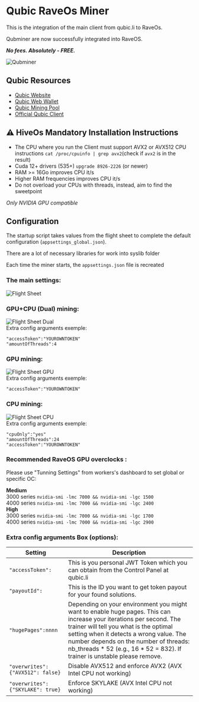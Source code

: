 # Qubic RaveOs Miner
This is the integration of the main client from qubic.li to RaveOs.

Qubminer are now successfully integrated into RaveOS.

***No fees. Absolutely - FREE.***

![Qubminer](/img/Header.png)

## Qubic Resources

- [Qubic Website](https://web.qubic.li/)
- [Qubic Web Wallet](https://wallet.qubic.li/)
- [Qubic Mining Pool](https://app.qubic.li/public/)
- [Official Qubic Client](https://github.com/qubic-li/client?tab=readme-ov-file#download)

## :warning: HiveOs Mandatory Installation Instructions
- The CPU where you run the Client must support AVX2 or AVX512 CPU instructions
`cat /proc/cpuinfo | grep avx2`(check if `avx2` is in the result)
- Cuda 12+ drivers (535+)
`upgrade 8926-2226` (or newer)
- RAM >= 16Go improves CPU it/s
- Higher RAM frequencies improves CPU it/s
- Do not overload your CPUs with threads, instead, aim to find the sweetpoint

*Only NVIDIA GPU compatible*
<br>

## Configuration
The startup script takes values from the flight sheet to complete the default configuration (`appsettings_global.json`).

There are a lot of necessary libraries for work into syslib folder

Each time the miner starts, the `appsettings.json` file is recreated

### The main settings:
![Flight Sheet](/img/FlightSheet.png)

### GPU+CPU (Dual) mining:
![Flight Sheet Dual](/img/FlightSheetDual.png)
<br>
Extra config arguments exemple:
```
"accessToken":"YOUROWNTOKEN"
"amountOfThreads":4
```

### GPU mining:
![Flight Sheet GPU](/img/FlightSheetGPU.png)
<br>
Extra config arguments exemple:
```
"accessToken":"YOUROWNTOKEN"
```

### CPU mining:
![Flight Sheet CPU](/img/FlightSheetCPU.png)
<br>
Extra config arguments exemple:
```
"cpuOnly":"yes"
"amountOfThreads":24
"accessToken":"YOUROWNTOKEN"
```

### Recommended RaveOS GPU overclocks :  

Please use "Tunning Settings" from workers's dashboard to set global or specific OC:

**Medium**  
3000 series ```nvidia-smi -lmc 7000 && nvidia-smi -lgc 1500```  
4000 series ```nvidia-smi -lmc 7000 && nvidia-smi -lgc 2400```  
**High**  
3000 series ```nvidia-smi -lmc 7000 && nvidia-smi -lgc 1700```  
4000 series ```nvidia-smi -lmc 7000 && nvidia-smi -lgc 2900```  


### Extra config arguments Box (options):

| Setting | Description                                                                                                                                                                                                                                  |
| ---- |----------------------------------------------------------------------------------------------------------------------------------------------------------------------------------------------------------------------------------------------|
| ```"accessToken":``` | This is you personal JWT Token which you can obtain from the Control Panel at qubic.li                                                                                                                                                       |
| ```"payoutId":``` | This is the ID you want to get token payout for your found solutions.                                                                                                                                                                        |
| ```"hugePages":nnnn``` | Depending on your environment you might want to enable huge pages. This can increase your iterations per second. The trainer will tell you what is the optimal setting when it detects a wrong value. The number depends on the number of threads: nb_threads * 52 (e.g., 16 * 52 = 832). If trainer is unstable please remove. |
|  ```"overwrites": {"AVX512": false}``` | Disable AVX512 and enforce AVX2 (AVX Intel CPU not working)                                                                                                                                                                                  |
| ```"overwrites": {"SKYLAKE": true}```  | Enforce SKYLAKE (AVX Intel CPU not working)                                                                                                                                                                                                  |
<br>
